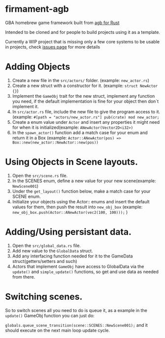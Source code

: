# firmament-agb
 GBA homebrew game framework built from [agb for Rust](https://github.com/agbrs/agb)

 Intended to be cloned and for people to build projects using it as a template.

 Currently a WIP project that is missing only a few core systems to be usable in projects, check [issues page](https://github.com/sitton76/firmament-agb/issues) for more details

# Adding Objects
 1. Create a new file in the `src/actors/` folder. (example: `new_actor.rs`)
 2. Create a new struct with a constructor for it. (example: `struct NewActor {}`)
 3. Implement the `GameObj` trait for the new struct, implement any function you need, if the default implementation is fine for your object then don`t implement it.
 4. In `src/actor.rs` file, include the new file to give the program access to it. (example: `#[path = "actors/new_actor.rs"] pub(crate) mod new_actor;`
 5. Create a enum value under `Actor` and insert any properties it might need for when it is initialized(example: `ANewActor(Vector2D<i32>)`
 6. In the `spawn_actor()` function add a match case for your enum and return it in a Box (example: `Actor::ANewActor(pos) => Box::new(new_actor::NewActor::new(pos))`

# Using Objects in Scene layouts.
 1. Open the `src/scene.rs` file.
 2. In the SCENES enum, define a new value for your new scene(example: `NewScene001`)
 3. Under the `get_layout()` function below, make a match case for your SCENE enum.
 4. Initialize your objects using the Actor:: enums and insert the default values for them, then push the result into `new_obj_box` (example: `new_obj_box.push(Actor::ANewActor(vec2(100, 100)));` )

# Adding/Using persistant data.
 1. Open the `src/global_data.rs` file.
 2. Add new value to the `GlobalData` struct.
 3. Add any interfacing function needed for it to the GameData struct(getters/setters and such)
 4. Actors that implement `GameObj` have access to GlobalData via the `update()` and `simple_update()` functions, so get and use data as needed from there.

# Switching scenes.
 So to switch scenes all you need to do is queue it, as a example in the `update()` GameObj function you can just do:
 
 `globals.queue_scene_transition(scene::SCENES::NewScene001);` and it should execute on the next main loop update cycle.
